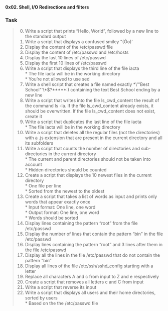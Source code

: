 #### 0x02. Shell, I/O Redirections and filters
### Task    
> 0. Write a script that prints “Hello, World”, followed by a new line to the standard output   
> 1. Write a script that displays a confused smiley "(Ôo)'   
> 2. Display the content of the /etc/passwd file   
> 3. Display the content of /etc/passwd and /etc/hosts  
> 4. Display the last 10 lines of /etc/passwd   
> 5. Display the first 10 lines of /etc/passwd   
> 6. Write a script that displays the third line of the file iacta   
	* The file iacta will be in the working directory   
	* You’re not allowed to use sed  
> 7. Write a shell script that creates a file named exactly \*\\'"Best School"\'\\*$\?\*\*\*\*\*:) containing the text Best School ending by a new line   
> 8. Write a script that writes into the file ls_cwd_content the result of the command ls -la. If the file ls_cwd_content already exists, it should be overwritten. If the file ls_cwd_content does not exist, create it  
> 9. Write a script that duplicates the last line of the file iacta   
	* The file iacta will be in the working directory    
> 10. Write a script that deletes all the regular files (not the directories) with a .js extension that are present in the current directory and all its subfolders  
> 11. Write a script that counts the number of directories and sub-directories in the current directory   
	* The current and parent directories should not be taken into account   
	* Hidden directories should be counted    
> 12. Create a script that displays the 10 newest files in the current directory   
	* One file per line   
	* Sorted from the newest to the oldest   
> 13. Create a script that takes a list of words as input and prints only words that appear exactly once   
	* Input format: One line, one word   
	* Output format: One line, one word   
	* Words should be sorted  
> 14. Display lines containing the pattern “root” from the file /etc/passwd  
> 15. Display the number of lines that contain the pattern “bin” in the file /etc/passwd  
> 16. Display lines containing the pattern “root” and 3 lines after them in the file /etc/passwd  
> 17. Display all the lines in the file /etc/passwd that do not contain the pattern “bin”         
> 18. Display all lines of the file /etc/ssh/sshd_config starting with a letter  
> 19. Replace all characters A and c from input to Z and e respectively     
> 20. Create a script that removes all letters c and C from input  
> 21. Write a script that reverse its input  
> 22. Write a script that displays all users and their home directories, sorted by users   
	* Based on the the /etc/passwd file      
